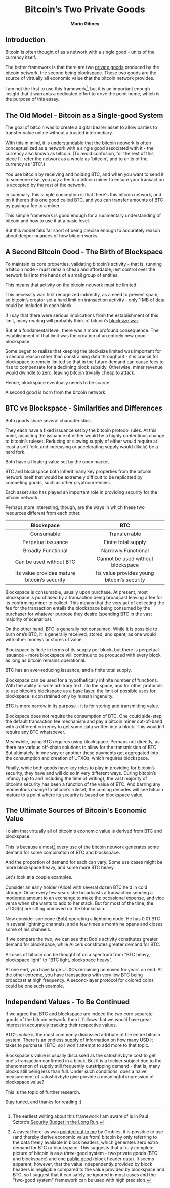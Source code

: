 <h1 align="center">Bitcoin’s Two Private Goods</h1>
<h4 align="center">Mario Gibney</h5>

## Introduction

Bitcoin is often thought of as a network with a single good - units of the currency itself.

The better framework is that there are two [private goods](https://www.investopedia.com/terms/p/private-good.asp) produced by the bitcoin network, the second being blockspace. These two goods are the source of virtually all economic value that the bitcoin network provides.

I am not the first to use this framework[^sztorc], but it is an important enough insight that it warrants a dedicated effort to drive the point home, which is the purpose of this essay.


## The Old Model - Bitcoin as a Single-good System

The goal of bitcoin was to create a digital bearer asset to allow parties to transfer value online without a trusted intermediary.

With this in mind, it is understandable that the bitcoin network is often conceptualized as a network with a single good associated with it - the currency also known as bitcoin. (To avoid confusion, for the rest of this piece I’ll refer the network as a whole as 'bitcoin', and to units of the currency as 'BTC'.)

You use bitcoin by receiving and holding BTC, and when you want to send it to someone else, you pay a fee to a bitcoin miner to ensure your transaction is accepted by the rest of the network.

In summary, this simple conception is that there's this bitcoin network, and on it there’s this one good called BTC, and you can transfer amounts of BTC by paying a fee to a miner.

This simple framework is good enough for a rudimentary understanding of bitcoin and how to use it at a basic level.

But this model falls far short of being precise enough to accurately reason about deeper nuances of how bitcoin works.


## A Second Bitcoin Good - The Birth of Blockspace

To maintain its core properties, validating bitcoin’s activity - that is, running a bitcoin node - must remain cheap and affordable, lest control over the network fall into the hands of a small group of entities.

This means that activity on the bitcoin network must be limited.

This necessity was first recognized indirectly, as a need to prevent spam, so bitcoin’s creator set a hard limit on transaction activity - only 1 MB of data could be included in each block.

If I say that there were serious implications from the establishment of this limit, many reading will probably think of bitcoin’s [blocksize war](https://www.amazon.com/Blocksize-War-control-Bitcoins-protocol-ebook/dp/B08Z18GWD6).

But at a fundamental level, there was a more profound consequence. The establishment of that limit was the creation of an entirely new good - blockspace.

Some began to realize that keeping the blocksize limited was important for a second reason other than constraining data throughput - it is crucial for blockspace to remain limited so that in the future demand can cause fees to rise to compensate for a declining block subsidy. Otherwise, miner revenue would dwindle to zero, leaving bitcoin trivially cheap to attack.

Hence, blockspace eventually needs to be scarce.

A second good is born from the bitcoin network.


## BTC vs Blockspace - Similarities and Differences

Both goods share several characteristics.

They each have a fixed issuance set by the bitcoin protocol rules. At this point, adjusting the issuance of either would be a highly contentious change to bitcoin’s ruleset. Reducing or slowing supply of either would require at least a soft fork, and increasing or accelerating supply would (likely) be a hard fork.

Both have a floating value set by the open market.

BTC and blockspace both inherit many key properties from the bitcoin network itself that would be extremely difficult to be replicated by competing goods, such as other cryptocurrencies.

Each asset also has played an important role in providing security for the bitcoin network.


Perhaps more interesting, though, are the ways in which these two resources different from each other.


| Blockspace|BTC|
|:-:|:-:|
|Consumable|Transferrable|
|Perpetual issuance|Finite total supply|
|Broadly Functional|Narrowly Functional|
|Can be used without BTC|Cannot be used without blockspace|
|Its value provides mature bitcoin’s security|Its value provides young bitcoin’s security|


Blockspace is consumable, usually upon purchase. At present, most blockspace is purchased by a transaction being broadcast leaving a fee for its confirming miner to collect. This means that the very act of collecting the fee for the transaction entails the blockspace being consumed by the purchaser for whatever purpose they desire (spending BTC in the vast majority of scenarios).

On the other hand, BTC is generally not consumed. While it is possible to burn one’s BTC, it is generally received, stored, and spent, as one would with other moneys or stores of value.

Blockspace is finite in terms of its supply per block, but there is perpetual issuance - more blockspace will continue to be produced with every block as long as bitcoin remains operational.

BTC has an ever-reducing issuance, and a finite total supply.

Blockspace can be used for a hypothetically infinite number of functions. With the ability to write arbitrary text into the space, and for other protocols to use bitcoin’s blockspace as a base layer, the limit of possible uses for blockspace is constrained only by human ingenuity.

BTC is more narrow in its purpose - it is for storing and transmitting value.

Blockspace does not require the consumption of BTC. One could side-step the default transaction fee mechanism and pay a bitcoin miner out-of-band with a different currency to get some data written into a block. This wouldn’t require any BTC whatsoever.

Meanwhile, using BTC requires using blockspace. Perhaps not directly, as there are various off-chain solutions to allow for the transmission of BTC. But ultimately, in one way or another these payments get aggregated into the consumption and creation of UTXOs, which requires blockspace.

Finally, while both goods have key roles to play in providing for bitcoin’s security, they have and will do so in very different ways. During bitcoin’s infancy (up to and including the time of writing), the vast majority of bitcoin’s security has been a function of the value of BTC. And barring any momentous change to bitcoin’s ruleset, the coming decades will see bitcoin mature to a point where its security is based on blockspace value.


## The Ultimate Sources of Bitcoin's Economic Value

I claim that virtually all of bitcoin's economic value is derived from BTC and blockspace.

This is because almost[^headerdata] every use of the bitcoin network generates some demand for some combination of BTC and blockspace.

And the proportion of demand for each can vary. Some use cases might be more blockspace heavy, and some more BTC heavy.

Let's look at a couple examples.

Consider an early holder (Alice) with several dozen BTC held in cold storage. Once every few years she broadcasts a transaction sending a moderate amount to an exchange to make the occasional expense, and vice versa when she wants to add to her stack. But for most of the time, the UTXO(s) are sitting unmoved on the blockchain.

Now consider someone (Bob) operating a lightning node. He has 0.01 BTC in several lightning channels, and a few times a month he opens and closes some of his channels.

If we compare the two, we can see that Bob's activity constitutes greater demand for blockspace, while Alice's constitutes greater demand for BTC.

All uses of bitcoin can be thought of on a spectrum from "BTC heavy, blockspace light" to "BTC light, blockspace heavy".

At one end, you have large UTXOs remaining unmoved for years on end. At the other extreme, you have transactions with very low BTC being broadcast at high frequency. A second-layer protocol for colored coins could be one such example.


## Independent Values - To Be Continued

If we agree that BTC and blockspace are indeed the two core separate goods of the bitcoin network, then it follows that we would have great interest in accurately tracking their respective values.

BTC's value is the most commonly discussed attribute of the entire bitcoin system. There is an endless supply of information on how many USD it takes to purchase 1 BTC, so I won't attempt to add more to that topic.

Blockspace's value is usually discussed as the satoshi/vbyte cost to get one's transaction confirmed in a block. But it is a trickier subject due to the phenomenon of supply still frequently outstripping demand - that is, many blocks still being less than full. Under such conditions, does a naive measurement of satoshi/vbyte give provide a meaningful impression of blockspace value?

This is the topic of further research.

Stay tuned, and thanks for reading :)


[^sztorc]: The earliest writing about this framework I am aware of is in Paul Sztorc’s [Security Budget in the Long Run](https://www.truthcoin.info/blog/security-budget/).

[^headerdata]: A caveat here: as was [pointed out to me](https://twitter.com/notgrubles/status/1540032047158378501) by Grubles, it is possible to use (and thereby derive economic value from) bitcoin by only referring to the data freely available in block headers, which generates zero extra demand for BTC or blockspace. This suggests that a truly complete picture of bitcoin is as a *three*-good system - two private goods (BTC and blockspace) and one [public good](https://www.investopedia.com/terms/p/public-good.asp) (block header data). It seems apparent, however, that the value independently provided by block headers is negligible compared to the value provided by blockspace and BTC, so I suggest that it can safely be ignored in most cases and the "two-good system" framework can be used with high precision.

